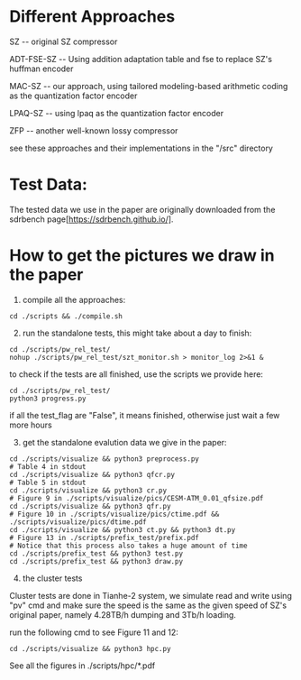 # Different Approaches

SZ -- original SZ compressor 

ADT-FSE-SZ -- Using addition adaptation table and fse to replace SZ's huffman encoder

MAC-SZ -- our approach, using tailored modeling-based arithmetic coding as the quantization factor encoder

LPAQ-SZ -- using lpaq as the quantization factor encoder

ZFP --  another well-known lossy compressor 

see these approaches and their implementations in the "/src" directory

# Test Data:

The tested data we use in the paper are originally downloaded from the sdrbench page[https://sdrbench.github.io/].

# How to get the pictures we draw in the paper

<!-- 0. to run all the tests and draw the picture in one command:
'''
'''

If the run-all script does not work, follow the following step to check which exact step went run and send issues to us if it cannot be easily solved. -->

1. compile all the approaches: 

```
cd ./scripts && ./compile.sh 
```

2. run the standalone tests, this might take about a day to finish:
```
cd ./scripts/pw_rel_test/ 
nohup ./scripts/pw_rel_test/szt_monitor.sh > monitor_log 2>&1 &
```

to check if the tests are all finished, use the scripts we provide here:
```
cd ./scripts/pw_rel_test/ 
python3 progress.py 
```
if all the test_flag are "False", it means finished, otherwise just wait a few more hours 

3. get the standalone evalution data we give in the paper:

```
cd ./scripts/visualize && python3 preprocess.py
# Table 4 in stdout
cd ./scripts/visualize && python3 qfcr.py
# Table 5 in stdout
cd ./scripts/visualize && python3 cr.py
# Figure 9 in ./scripts/visualize/pics/CESM-ATM_0.01_qfsize.pdf
cd ./scripts/visualize && python3 qfr.py
# Figure 10 in ./scripts/visualize/pics/ctime.pdf && ./scripts/visualize/pics/dtime.pdf
cd ./scripts/visualize && python3 ct.py && python3 dt.py
# Figure 13 in ./scripts/prefix_test/prefix.pdf
# Notice that this process also takes a huge amount of time
cd ./scripts/prefix_test && python3 test.py
cd ./scripts/prefix_test && python3 draw.py
```

4. the cluster tests 

Cluster tests are done in Tianhe-2 system, we simulate read and write using "pv" cmd and make sure the speed is the same as the given speed of SZ's original paper, namely 4.28TB/h dumping and 3Tb/h loading. 

run the following cmd to see Figure 11 and 12:
```
cd ./scripts/visualize && python3 hpc.py
```
See all the figures in ./scripts/hpc/*.pdf
